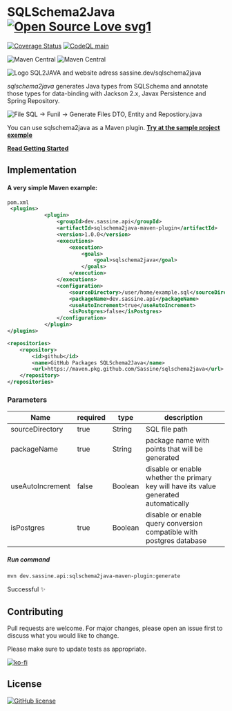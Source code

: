 # SQLSchema2Java  [![Open Source Love svg1](https://badges.frapsoft.com/os/v1/open-source.svg?v=103)](https://github.com/ellerbrock/open-source-badges/)


[![Coverage Status](https://coveralls.io/repos/github/Sassine/sqlschema2java/badge.svg?branch=main)](https://coveralls.io/github/Sassine/sqlschema2java?branch=main)
[![CodeQL main](https://github.com/Sassine/sqlschema2java/actions/workflows/codeql-analysis.yml/badge.svg)](https://github.com/Sassine/sqlschema2java/actions/workflows/codeql-analysis.yml)

![Maven Central](https://img.shields.io/maven-central/v/dev.sassine.api/sqlschema2java-core?color=purple&label=SQLSchema2java%20-%20Core&logo=java&logoColor=red&style=flat-square)
![Maven Central](https://img.shields.io/maven-central/v/dev.sassine.api/sqlschema2java-maven-plugin?color=purple&label=SQLSchema2java%20-%20Maven-Plugin&logo=java&logoColor=red&style=flat-square)


![Logo SQL2JAVA  and website adress sassine.dev/sqlschema2java](https://sassine.dev/assets/images/SQLSchema2Java_Logo2.png)


_sqlschema2java_ generates Java types from SQLSchema and annotate those types for data-binding with Jackson 2.x, Javax Persistence and Spring Repository.

![File SQL -> Funil -> Generate Files DTO, Entity and Repostiory.java](https://sassine.dev/assets/images/funil.png?a=1)



You can use sqlschema2java as a Maven plugin. 
[**Try at the sample project exemple**](https://github.com/Sassine/sqlschema2java/tree/main/sqlschema2java-example)

[**Read Getting Started**](https://github.com/Sassine/sqlschema2java/wiki/Getting-Started)

## Implementation

#### A very simple Maven example:
```xml 
pom.xml
 <plugins>
            <plugin>
                <groupId>dev.sassine.api</groupId>
                <artifactId>sqlschema2java-maven-plugin</artifactId>
                <version>1.0.0</version>
                <executions>
                    <execution>
                        <goals>
                            <goal>sqlschema2java</goal>
                        </goals>
                    </execution>
                </executions>
                <configuration>
                    <sourceDirectory>/user/home/example.sql</sourceDirectory>
                    <packageName>dev.sassine.api</packageName>
                    <useAutoIncrement>true</useAutoIncrement>
                    <isPostgres>false</isPostgres>
                </configuration>
            </plugin>
</plugins>

<repositories>
	<repository>
		<id>github</id>
		<name>GitHub Packages SQLSchema2Java</name>
		<url>https://maven.pkg.github.com/Sassine/sqlschema2java</url>
	</repository>
</repositories>
```
###  Parameters
| Name | required |  type | description |
|--|--|--|--|
| sourceDirectory  | true | String | SQL file path |
| packageName | true | String | package name with points that will be generated |
| useAutoIncrement| false | Boolean| disable or enable whether the primary key will have its value generated automatically |
| isPostgres| true | Boolean | disable or enable query conversion compatible with postgres database |


#####  Run command 
```bash
mvn dev.sassine.api:sqlschema2java-maven-plugin:generate
```
Successful ✨

## Contributing
Pull requests are welcome. For major changes, please open an issue first to discuss what you would like to change.

Please make sure to update tests as appropriate.

[![ko-fi](https://ko-fi.com/img/githubbutton_sm.svg)](https://ko-fi.com/P5P8C2H8Q)

## License

[![GitHub license](https://img.shields.io/github/license/Sassine/sqlschema2java.svg)](https://github.com/Sassine/sqlschema2java/blob/master/LICENSE)
